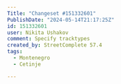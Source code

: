```yaml
---
Title: "Changeset #151332601"
PublishDate: "2024-05-14T21:17:25Z"
id: 151332601
user: Nikita Ushakov
comment: Specify tracktypes
created_by: StreetComplete 57.4
tags:
  - Montenegro
  - Cetinje

---
```

